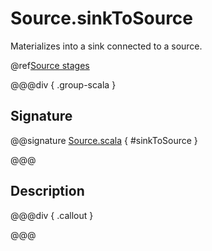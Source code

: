 # Source.sinkToSource

Materializes into a sink connected to a source.

@ref[Source stages](../index.md#source-stages)

@@@div { .group-scala }

## Signature

@@signature [Source.scala]($akka$/akka-stream/src/main/scala/akka/stream/scaladsl/Source.scala) { #sinkToSource }

@@@

## Description

@@@div { .callout }

@@@
